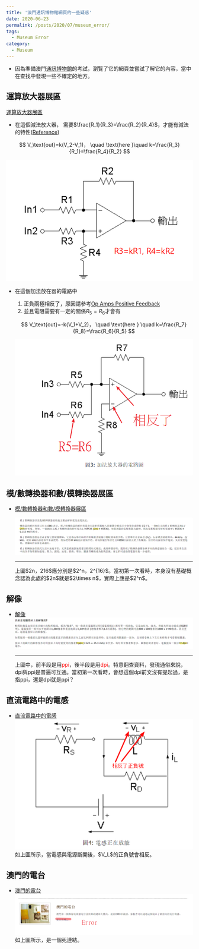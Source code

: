 ```yaml
---
title: '澳門通訊博物館網頁的一些疑惑'
date: 2020-06-23
permalink: /posts/2020/07/museum_error/
tags:
  - Museum Error
category:
  - Museum
---
```


- 因為準備澳門[通訊博物館](http://www.cmm.gov.mo/chi/main.html)的考試，瀏覽了它的網頁並嘗試了解它的內容，當中在查找中發現一些不確定的地方。


## 運算放大器展區
[運算放大器展區](http://www.cmm.gov.mo/chi/exhibition/secondfloor/MoreInfo/2_17_1_OpAmpLab.html)
  - 在這個減法放大器， 需要$\frac{R_1}{R_3}=\frac{R_2}{R_4}$，才能有減法的特性([Reference](https://ocw.mit.edu/courses/electrical-engineering-and-computer-science/6-002-circuits-and-electronics-spring-2007/video-lectures/6002_l20.pdf))

  $$
  V_\text{out}=k(V_2-V_1)， \quad \text{here }\quad k=\frac{R_3}{R_1}=\frac{R_4}{R_2}
  $$

  <div style="text-align:center ; width:'400px'" id="image2"><img src="/images/meseum/error/2.png" /></div>

  - 在這個加法放在器的電路中 
    1. 正負兩極相反了，原因請參考[Op Amps Positive Feedback](https://ocw.mit.edu/courses/electrical-engineering-and-computer-science/6-002-circuits-and-electronics-spring-2007/video-lectures/6002_l21.pdf)  
    2. 並且電阻需要有一定的關係$R_5=R_6$才會有

    $$
    V_\text{out}=-k(V_1+V_2)， \quad \text{here } \quad k=\frac{R_7}{R_8}=\frac{R_6}{R_5}
    $$

    <div style="text-align:center" id="image1"><img src="/images/meseum/error/1.png" /></div>



## 模/數轉換器和數/模轉換器展區
-  [模/數轉換器和數/模轉換器展區](http://www.cmm.gov.mo/chi/exhibition/secondfloor/MoreInfo/ADConverter.html)

    <div style="text-align:center; width:'400px'"  id="image2"><img src="/images/meseum/error/5.png" /></div>
    <hr>
    上圖$2n，216$應分別是$2^n，2^{16}$。當初第一次看時，本身沒有基礎概念認為此處的$2n$就是$2\times n$，實際上應是$2^n$。

## 解像
-  [解像](http://www.cmm.gov.mo/chi/exhibition/secondfloor/MoreInfo/2_7_5_Resolution.html)
    <div style="text-align:center" id="image6"><img src="/images/meseum/error/6.png" /></div>
    <hr>
    上圖中，前半段是用<span style="color:red">ppi</span>，後半段是用<span style="color:red">dpi</span>。特意翻查資料，發現通俗來說，dpi與ppi是普遍可互通。當初第一次看時，會想這個dpi前文沒有提起過，是指ppi，還是dpi就是ppi？

## 直流電路中的電感
-  [直流電路中的電感](http://www.cmm.gov.mo/chi/exhibition/secondfloor/MoreInfo/2_3_6_ResistanceInductance.html)
    <div style="text-align:center" id="image7"><img src="/images/meseum/error/7.png" /></div>
    如上圖所示，當電感與電源斷開後，$V_L$的正負號會相反。

## 澳門的電台
- [澳門的電台](http://www.cmm.gov.mo/chi/exhibition/secondfloor/broadcasting.html)
    <div style="text-align:center" id="image3"><img src="/images/meseum/error/3.png" /></div>
    如上圖所示，是一個死連結。